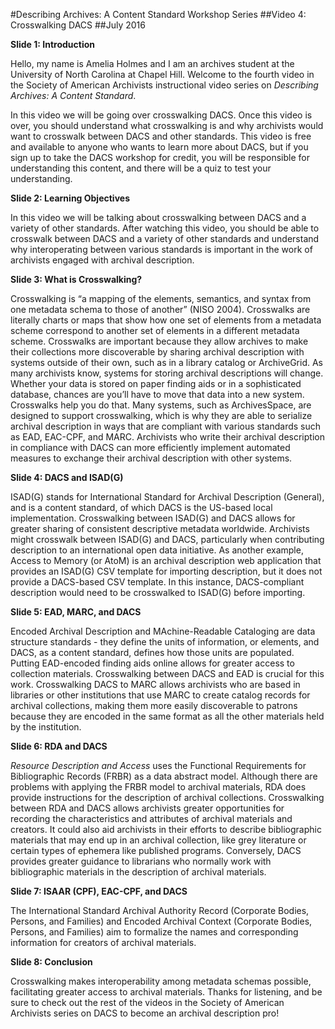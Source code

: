 ﻿#Describing Archives: A Content Standard Workshop Series
##Video 4: Crosswalking DACS
##July 2016
<br/>

**Slide 1: Introduction**

Hello, my name is Amelia Holmes and I am an archives student at the University of North Carolina at Chapel Hill. Welcome to the fourth video in the Society of American Archivists instructional video series on *Describing Archives: A Content Standard*.

In this video we will be going over crosswalking DACS. Once this video is over, you should understand what crosswalking is and why archivists would want to crosswalk between DACS and other standards. This video is free and available to anyone who wants to learn more about DACS, but if you sign up to take the DACS workshop for credit, you will be responsible for understanding this content, and there will be a quiz to test your understanding.

**Slide 2: Learning Objectives**

In this video we will be talking about crosswalking between DACS and a variety of other standards. After watching this video, you should be able to crosswalk between DACS and a variety of other standards and understand why interoperating between various standards is important in the work of archivists engaged with archival description.

**Slide 3: What is Crosswalking?**

Crosswalking is “a mapping of the elements, semantics, and syntax from one metadata schema to those of another” (NISO 2004). Crosswalks are literally charts or maps that show how one set of elements from a metadata scheme correspond to another set of elements in a different metadata scheme. Crosswalks are important because they allow archives to make their collections more discoverable by sharing archival description with systems outside of their own, such as in a library catalog or ArchiveGrid. As many archivists know, systems for storing archival descriptions will change. Whether your data is stored on paper finding aids or in a sophisticated database, chances are you’ll have to move that data into a new system. Crosswalks help you do that. Many systems, such as ArchivesSpace, are designed to support crosswalking, which is why they are able to serialize archival description in ways that are compliant with various standards such as EAD, EAC-CPF, and MARC. Archivists who write their archival description in compliance with DACS can more efficiently implement automated measures to exchange their archival description with other systems.

**Slide 4: DACS and ISAD(G)**

ISAD(G) stands for International Standard for Archival Description (General), and is a content standard, of which DACS is the US-based local implementation. Crosswalking between ISAD(G) and DACS allows for greater sharing of consistent descriptive metadata worldwide. Archivists might crosswalk between ISAD(G) and DACS, particularly when contributing description to an international open data initiative. As another example, Access to Memory (or AtoM) is an archival description web application that provides an ISAD(G) CSV template for importing description, but it does not provide a DACS-based CSV template. In this instance, DACS-compliant description would need to be crosswalked to ISAD(G) before importing.

**Slide 5: EAD, MARC, and DACS**

Encoded Archival Description and MAchine-Readable Cataloging are data structure standards - they define the units of information, or elements, and DACS, as a content standard, defines how those units are populated. Putting EAD-encoded finding aids online allows for greater access to collection materials. Crosswalking between DACS and EAD is crucial for this work. Crosswalking DACS to MARC allows archivists who are based in libraries or other institutions that use MARC to create catalog records for archival collections, making them more easily discoverable to patrons because they are encoded in the same format as all the other materials held by the institution.

**Slide 6: RDA and DACS**

*Resource Description and Access* uses the Functional Requirements for Bibliographic Records (FRBR) as a data abstract model. Although there are problems with applying the FRBR model to archival materials, RDA does provide instructions for the description of archival collections. Crosswalking between RDA and DACS allows archivists greater opportunities for recording the characteristics and attributes of archival materials and creators. It could also aid archivists in their efforts to describe bibliographic materials that may end up in an archival collection, like grey literature or certain types of ephemera like published programs. Conversely, DACS provides greater guidance to librarians who normally work with bibliographic materials in the description of archival materials.

**Slide 7: ISAAR (CPF), EAC-CPF, and DACS**

The International Standard Archival Authority Record (Corporate Bodies, Persons, and Families) and Encoded Archival Context (Corporate Bodies, Persons, and Families) aim to formalize the names and corresponding information for creators of archival materials.

**Slide 8: Conclusion**

Crosswalking makes interoperability among metadata schemas possible, facilitating greater access to archival materials. Thanks for listening, and be sure to check out the rest of the videos in the Society of American Archivists series on DACS to become an archival description pro!
